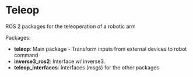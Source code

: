 # Teleop
ROS 2 packages for the teleoperation of a robotic arm

Packages:
- **teleop**: Main package - Transform inputs from external devices to robot command
- **inverse3_ros2**: Interface w/ inverse3.
- **teleop_interfaces**: Interfaces (msgs) for the other packages
